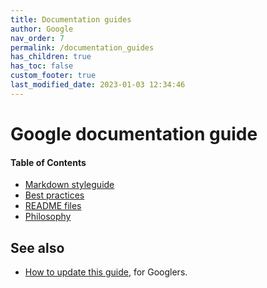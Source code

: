 ```yaml
---
title: Documentation guides
author: Google
nav_order: 7
permalink: /documentation_guides
has_children: true
has_toc: false
custom_footer: true
last_modified_date: 2023-01-03 12:34:46
---
```

# Google documentation guide
#### Table of Contents
* [Markdown styleguide](style.md)
* [Best practices](best_practices.md)
* [README files](READMEs.md)
* [Philosophy](philosophy.md)

## See also

* [How to update this guide](https://goto.google.com/doc-guide), for Googlers.
